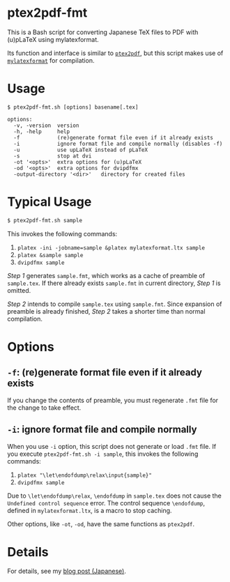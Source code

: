 # ptex2pdf-fmt

This is a Bash script for converting Japanese TeX files to PDF with (u)pLaTeX using mylatexformat.

Its function and interface is similar to [`ptex2pdf`](https://github.com/texjporg/ptex2pdf), but this script makes use of [`mylatexformat`](https://ctan.org/pkg/mylatexformat?lang=en) for compilation.

# Usage

```
$ ptex2pdf-fmt.sh [options] basename[.tex]

options:
  -v, -version  version
  -h, -help     help
  -f            (re)generate format file even if it already exists
  -i            ignore format file and compile normally (disables -f)
  -u            use upLaTeX instead of pLaTeX
  -s            stop at dvi
  -ot '<opts>'  extra options for (u)pLaTeX
  -od '<opts>'  extra options for dvipdfmx
  -output-directory '<dir>'   directory for created files
```

# Typical Usage

```sh
$ ptex2pdf-fmt.sh sample
```

This invokes the following commands:

1. `platex -ini -jobname=sample &platex mylatexformat.ltx sample`
1. `platex &sample sample`
1. `dvipdfmx sample`

*Step 1* generates `sample.fmt`, which works as a cache of preamble of `sample.tex`. If there already exists `sample.fmt` in current directory, *Step 1* is omitted.

*Step 2* intends to compile `sample.tex` using `sample.fmt`. Since expansion of preamble is already finished, *Step 2* takes a shorter time than normal compilation.

# Options

## `-f`: (re)generate format file even if it already exists

If you change the contents of preamble, you must regenerate `.fmt` file for the change to take effect.

## `-i`: ignore format file and compile normally

When you use `-i` option, this script does not generate or load `.fmt` file. If you execute `ptex2pdf-fmt.sh -i sample`, this invokes the following commands:

1. `platex "\let\endofdump\relax\input{sample}"`
1. `dvipdfmx sample`

Due to `\let\endofdump\relax`, `\endofdump` in `sample.tex` does not cause the `Undefined control sequence` error. The control sequence `\endofdump`, defined in `mylatexformat.ltx`, is a macro to stop caching.

Other options, like `-ot`, `-od`, have the same functions as `ptex2pdf`.

# Details

For details, see my [blog post (Japanese)](https://doratex.hatenablog.jp/entry/20211206/1638749451).
